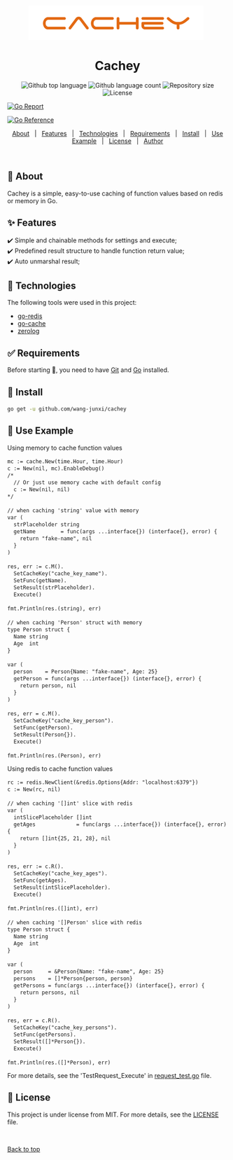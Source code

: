 <div align="center" id="top"> 
  <img src="./.github/cachey.png" alt="Cachey" />
  &#xa0;
</div>

<h1 align="center">Cachey</h1>

<p align="center">
  <img alt="Github top language" src="https://img.shields.io/github/languages/top/wang-junxi/cachey?color=56BEB8">

  <img alt="Github language count" src="https://img.shields.io/github/languages/count/wang-junxi/cachey?color=56BEB8">

  <img alt="Repository size" src="https://img.shields.io/github/repo-size/wang-junxi/cachey?color=56BEB8">

  <img alt="License" src="https://img.shields.io/github/license/wang-junxi/cachey?color=56BEB8">

<a href="https://goreportcard.com/report/github.com/wang-junxi/cachey"><img src="https://goreportcard.com/badge/github.com/wang-junxi/cachey" alt="Go Report"></a>

<a href="https://pkg.go.dev/github.com/wang-junxi/cachey"><img src="https://pkg.go.dev/badge/github.com/wang-junxi/cachey.svg" alt="Go Reference"></a>

</p>

<p align="center">
  <a href="#dart-about">About</a> &#xa0; | &#xa0; 
  <a href="#sparkles-features">Features</a> &#xa0; | &#xa0;
  <a href="#rocket-technologies">Technologies</a> &#xa0; | &#xa0;
  <a href="#white_check_mark-requirements">Requirements</a> &#xa0; | &#xa0;
  <a href="#checkered_flag-install">Install</a> &#xa0; | &#xa0;
  <a href="#checkered_flag-use-example">Use Example</a> &#xa0; | &#xa0;
  <a href="#memo-license">License</a> &#xa0; | &#xa0;
  <a href="https://github.com/wang-junxi" target="_blank">Author</a>
</p>

<br>

## :dart: About

Cachey is a simple, easy-to-use caching of function values based on redis or memory in Go.

## :sparkles: Features

:heavy_check_mark: Simple and chainable methods for settings and execute;\
:heavy_check_mark: Predefined result structure to handle function return value;\
:heavy_check_mark: Auto unmarshal result;

## :rocket: Technologies

The following tools were used in this project:

- [go-redis](https://github.com/redis/go-redis)
- [go-cache](https://github.com/patrickmn/go-cache)
- [zerolog](https://github.com/rs/zerolog)

## :white_check_mark: Requirements

Before starting :checkered_flag:, you need to have [Git](https://git-scm.com) and [Go](https://go.dev/doc/install) installed.

## :checkered_flag: Install

```bash
go get -u github.com/wang-junxi/cachey
```

## :checkered_flag: Use Example

Using memory to cache function values

```golang
mc := cache.New(time.Hour, time.Hour)
c := New(nil, mc).EnableDebug()
/*
  // Or just use memory cache with default config
  c := New(nil, nil)
*/

// when caching 'string' value with memory
var (
  strPlaceholder string
  getName        = func(args ...interface{}) (interface{}, error) {
    return "fake-name", nil
  }
)

res, err := c.M().
  SetCacheKey("cache_key_name").
  SetFunc(getName).
  SetResult(strPlaceholder).
  Execute()

fmt.Println(res.(string), err)

// when caching 'Person' struct with memory
type Person struct {
  Name string
  Age  int
}

var (
  person    = Person{Name: "fake-name", Age: 25}
  getPerson = func(args ...interface{}) (interface{}, error) {
    return person, nil
  }
)

res, err = c.M().
  SetCacheKey("cache_key_person").
  SetFunc(getPerson).
  SetResult(Person{}).
  Execute()

fmt.Println(res.(Person), err)
```

Using redis to cache function values

```golang
rc := redis.NewClient(&redis.Options{Addr: "localhost:6379"})
c := New(rc, nil)

// when caching '[]int' slice with redis
var (
  intSlicePlaceholder []int
  getAges             = func(args ...interface{}) (interface{}, error) {
    return []int{25, 21, 28}, nil
  }
)

res, err := c.R().
  SetCacheKey("cache_key_ages").
  SetFunc(getAges).
  SetResult(intSlicePlaceholder).
  Execute()

fmt.Println(res.([]int), err)

// when caching '[]Person' slice with redis
type Person struct {
  Name string
  Age  int
}

var (
  person     = &Person{Name: "fake-name", Age: 25}
  persons    = []*Person{person, person}
  getPersons = func(args ...interface{}) (interface{}, error) {
    return persons, nil
  }
)

res, err = c.R().
  SetCacheKey("cache_key_persons").
  SetFunc(getPersons).
  SetResult([]*Person{}).
  Execute()

fmt.Println(res.([]*Person), err)
```

For more details, see the 'TestRequest_Execute' in [request_test.go](request_test.go) file.

## :memo: License

This project is under license from MIT. For more details, see the [LICENSE](LICENSE.md) file.

&#xa0;

<a href="#top">Back to top</a>
